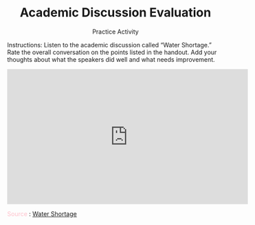 <h1 align="center">Academic Discussion Evaluation</h1>
<p align="center">Practice Activity</p>

Instructions: Listen to the academic discussion called “Water Shortage.” Rate the overall conversation on the points listed in the handout. Add your thoughts about what the speakers did well and what needs improvement.

<iframe width="560" height="315" src="https://d3c33hcgiwev3.cloudfront.net/NyUI3rPRS2elCN6z0dtnYA.processed/full/360p/index.mp4?Expires=1635811200&Signature=fsFR1R3fSccZkUP8QAhL6eo5BfdagSui-dR342gv4EEK2Rjk~7fraSq~rXNcwxMoRgNEHBRdlu90y71ljrG7zXr87r1GNVdD7FcYtVv0DehzSWslIvTm9N3XG3BLWwgM3sVb8ldaN4iVG23AKA~PwDRRT0ChABteKE7GhI7ugAc_&Key-Pair-Id=APKAJLTNE6QMUY6HBC5A" title="Academic Discussion Evaluation" frameborder="0" allow="accelerometer; autoplay; clipboard-write; encrypted-media; gyroscope; picture-in-picture;"  allowfullscreen></iframe>


<span style="color:pink">Source</span> : <a href="https://d3c33hcgiwev3.cloudfront.net/NyUI3rPRS2elCN6z0dtnYA.processed/full/360p/index.mp4?Expires=1635811200&Signature=fsFR1R3fSccZkUP8QAhL6eo5BfdagSui-dR342gv4EEK2Rjk~7fraSq~rXNcwxMoRgNEHBRdlu90y71ljrG7zXr87r1GNVdD7FcYtVv0DehzSWslIvTm9N3XG3BLWwgM3sVb8ldaN4iVG23AKA~PwDRRT0ChABteKE7GhI7ugAc_&Key-Pair-Id=APKAJLTNE6QMUY6HBC5A" target=
"_blank">Water Shortage</a>

